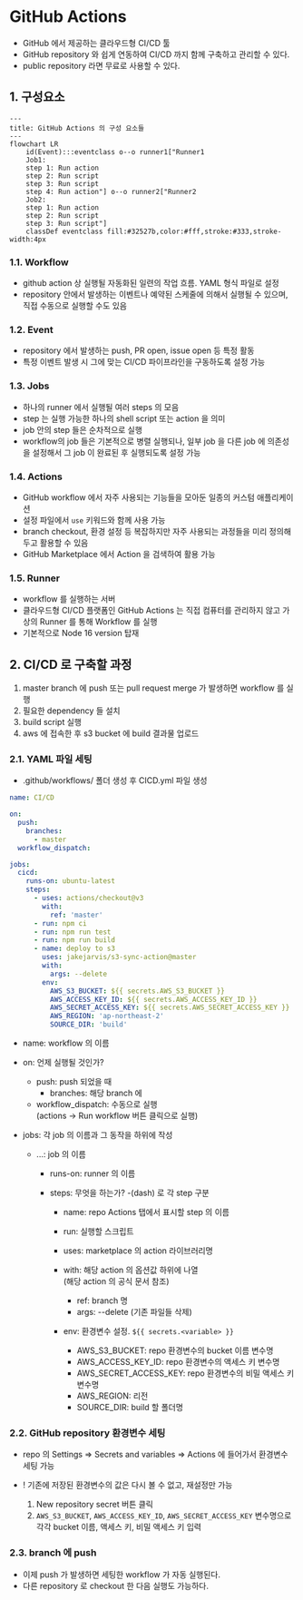 # GitHub Actions

- GitHub 에서 제공하는 클라우드형 CI/CD 툴
- GitHub repository 와 쉽게 연동하여 CI/CD 까지 함께 구축하고 관리할 수 있다.
- public repository 라면 무료로 사용할 수 있다.

## 1. 구성요소

```mermaid
---
title: GitHub Actions 의 구성 요소들
---
flowchart LR
    id(Event):::eventclass o--o runner1["Runner1
    Job1:
    step 1: Run action
    step 2: Run script
    step 3: Run script
    step 4: Run action"] o--o runner2["Runner2
    Job2:
    step 1: Run action
    step 2: Run script
    step 3: Run script"]
    classDef eventclass fill:#32527b,color:#fff,stroke:#333,stroke-width:4px
```

### 1.1. Workflow

- github action 상 실행될 자동화된 일련의 작업 흐름. YAML 형식 파일로 설정
- repository 안에서 발생하는 이벤트나 예약된 스케줄에 의해서 실행될 수 있으며, 직접 수동으로 실행할 수도 있음

### 1.2. Event

- repository 에서 발생하는 push, PR open, issue open 등 특정 활동
- 특정 이벤트 발생 시 그에 맞는 CI/CD 파이프라인을 구동하도록 설정 가능

### 1.3. Jobs

- 하나의 runner 에서 실행될 여러 steps 의 모음
- step 는 실행 가능한 하나의 shell script 또는 action 을 의미
- job 안의 step 들은 순차적으로 실행
- workflow의 job 들은 기본적으로 병렬 실행되나, 일부 job 을 다른 job 에 의존성을 설정해서 그 job 이 완료된 후 실행되도록 설정 가능

### 1.4. Actions

- GitHub workflow 에서 자주 사용되는 기능들을 모아둔 일종의 커스텀 애플리케이션
- 설정 파일에서 `use` 키워드와 함께 사용 가능
- branch checkout, 환경 설정 등 복잡하지만 자주 사용되는 과정들을 미리 정의해두고 활용할 수 있음
- GitHub Marketplace 에서 Action 을 검색하여 활용 가능

### 1.5. Runner

- workflow 를 실행하는 서버
- 클라우드형 CI/CD 플랫폼인 GitHub Actions 는 직접 컴퓨터를 관리하지 않고 가상의 Runner 를 통해 Workflow 를 실행
- 기본적으로 Node 16 version 탑재

## 2. CI/CD 로 구축할 과정

1. master branch 에 push 또는 pull request merge 가 발생하면 workflow 를 실행
2. 필요한 dependency 들 설치
3. build script 실행
4. aws 에 접속한 후 s3 bucket 에 build 결과물 업로드

### 2.1. YAML 파일 세팅

- .github/workflows/ 폴더 생성 후 CICD.yml 파일 생성

```yml
name: CI/CD

on:
  push:
    branches:
      - master
  workflow_dispatch:

jobs:
  cicd:
    runs-on: ubuntu-latest
    steps:
      - uses: actions/checkout@v3
        with:
          ref: 'master'
      - run: npm ci
      - run: npm run test
      - run: npm run build
      - name: deploy to s3
        uses: jakejarvis/s3-sync-action@master
        with:
          args: --delete
        env:
          AWS_S3_BUCKET: ${{ secrets.AWS_S3_BUCKET }}
          AWS_ACCESS_KEY_ID: ${{ secrets.AWS_ACCESS_KEY_ID }}
          AWS_SECRET_ACCESS_KEY: ${{ secrets.AWS_SECRET_ACCESS_KEY }}
          AWS_REGION: 'ap-northeast-2'
          SOURCE_DIR: 'build'
```

- name: workflow 의 이름
- on: 언제 실행될 것인가?

  - push: push 되었을 때
    - branches: 해당 branch 에
  - workflow_dispatch: 수동으로 실행  
    (actions -> Run workflow 버튼 클릭으로 실행)

- jobs: 각 job 의 이름과 그 동작을 하위에 작성

  - ...: job 의 이름

    - runs-on: runner 의 이름
    - steps: 무엇을 하는가? -(dash) 로 각 step 구분

      - name: repo Actions 탭에서 표시할 step 의 이름
      - run: 실행할 스크립트
      - uses: marketplace 의 action 라이브러리명
      - with: 해당 action 의 옵션값 하위에 나열  
         (해당 action 의 공식 문서 참조)

        - ref: branch 명
        - args: --delete (기존 파일들 삭제)

      - env: 환경변수 설정. `${{ secrets.<variable> }}`
        - AWS_S3_BUCKET: repo 환경변수의 bucket 이름 변수명
        - AWS_ACCESS_KEY_ID: repo 환경변수의 액세스 키 변수명
        - AWS_SECRET_ACCESS_KEY: repo 환경변수의 비밀 액세스 키 변수명
        - AWS_REGION: 리전
        - SOURCE_DIR: build 할 폴더명

### 2.2. GitHub repository 환경변수 세팅

- repo 의 Settings => Secrets and variables => Actions 에 들어가서 환경변수 세팅 가능
- ! 기존에 저장된 환경변수의 값은 다시 볼 수 없고, 재설정만 가능

  1. New repository secret 버튼 클릭
  2. `AWS_S3_BUCKET`, `AWS_ACCESS_KEY_ID`, `AWS_SECRET_ACCESS_KEY` 변수명으로 각각 bucket 이름, 액세스 키, 비밀 액세스 키 입력

### 2.3. branch 에 push

- 이제 push 가 발생하면 세팅한 workflow 가 자동 실행된다.
- 다른 repository 로 checkout 한 다음 실행도 가능하다.
